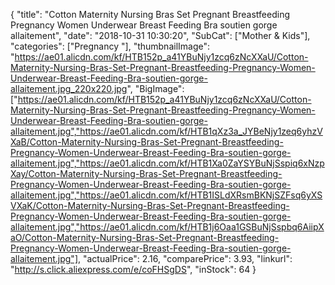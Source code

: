 {
	"title": "Cotton Maternity Nursing Bras Set Pregnant Breastfeeding Pregnancy Women Underwear Breast Feeding Bra soutien gorge allaitement",
	"date": "2018-10-31 10:30:20",
	"SubCat": ["Mother & Kids"],
	"categories": ["Pregnancy "],
	"thumbnailImage": "https://ae01.alicdn.com/kf/HTB152p_a41YBuNjy1zcq6zNcXXaU/Cotton-Maternity-Nursing-Bras-Set-Pregnant-Breastfeeding-Pregnancy-Women-Underwear-Breast-Feeding-Bra-soutien-gorge-allaitement.jpg_220x220.jpg",
	"BigImage": ["https://ae01.alicdn.com/kf/HTB152p_a41YBuNjy1zcq6zNcXXaU/Cotton-Maternity-Nursing-Bras-Set-Pregnant-Breastfeeding-Pregnancy-Women-Underwear-Breast-Feeding-Bra-soutien-gorge-allaitement.jpg","https://ae01.alicdn.com/kf/HTB1qXz3a_JYBeNjy1zeq6yhzVXaB/Cotton-Maternity-Nursing-Bras-Set-Pregnant-Breastfeeding-Pregnancy-Women-Underwear-Breast-Feeding-Bra-soutien-gorge-allaitement.jpg","https://ae01.alicdn.com/kf/HTB1Xa0ZaYSYBuNjSspiq6xNzpXay/Cotton-Maternity-Nursing-Bras-Set-Pregnant-Breastfeeding-Pregnancy-Women-Underwear-Breast-Feeding-Bra-soutien-gorge-allaitement.jpg","https://ae01.alicdn.com/kf/HTB1ISLdXRsmBKNjSZFsq6yXSVXaK/Cotton-Maternity-Nursing-Bras-Set-Pregnant-Breastfeeding-Pregnancy-Women-Underwear-Breast-Feeding-Bra-soutien-gorge-allaitement.jpg","https://ae01.alicdn.com/kf/HTB1j6Oaa1GSBuNjSspbq6AiipXaO/Cotton-Maternity-Nursing-Bras-Set-Pregnant-Breastfeeding-Pregnancy-Women-Underwear-Breast-Feeding-Bra-soutien-gorge-allaitement.jpg"],
	"actualPrice": 2.16,
	"comparePrice": 3.93,
	"linkurl": "http://s.click.aliexpress.com/e/coFHSgDS",
	"inStock": 64
}
